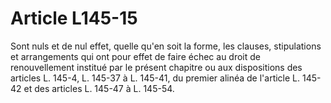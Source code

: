 # Article L145-15

Sont nuls et de nul effet, quelle qu'en soit la forme, les clauses, stipulations et arrangements qui ont pour effet de faire échec au droit de renouvellement institué par le présent chapitre ou aux dispositions des articles L. 145-4, L. 145-37 à L. 145-41, du premier alinéa de l'article L. 145-42 et des articles L. 145-47 à L. 145-54.